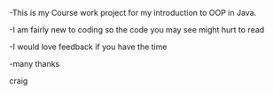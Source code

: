 -This is my Course work project for my introduction to OOP in Java.

-I am fairly new to coding so the code you may see might hurt to read

-I would love feedback if you have the time

-many thanks 

craig
